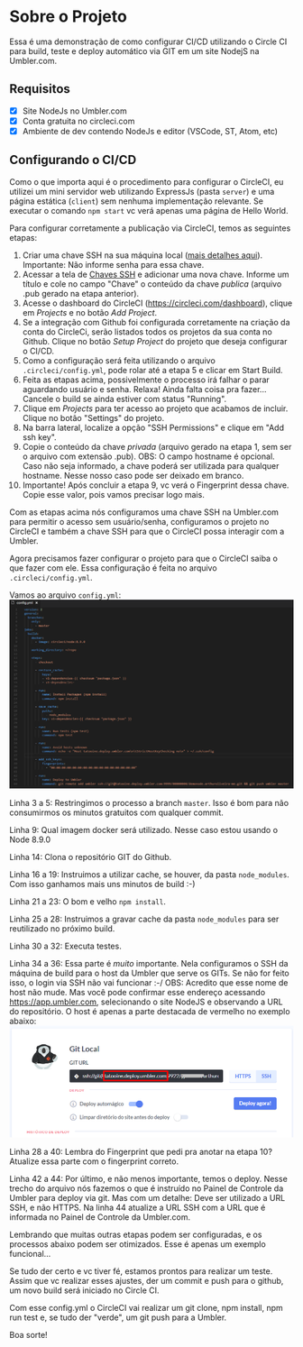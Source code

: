 # Sobre o Projeto
Essa é uma demonstração de como configurar CI/CD utilizando o Circle CI para build, teste e deploy automático via GIT em um site NodejS na Umbler.com.

## Requisitos
- [X] Site NodeJs no Umbler.com
- [X] Conta gratuita no circleci.com
- [X] Ambiente de dev contendo NodeJs e editor (VSCode, ST, Atom, etc)

## Configurando o CI/CD
Como o que importa aqui é o procedimento para configurar o CircleCI, eu utilizei um mini servidor web utilizando ExpressJs (pasta ```server```) e uma página estática (```client```) sem nenhuma implementação relevante. Se executar o comando ```npm start``` vc verá apenas uma página de Hello World.

Para configurar corretamente a publicação via CircleCI, temos as seguintes etapas:
1. Criar uma chave SSH na sua máquina local ([mais detalhes aqui](https://help.umbler.com/hc/pt-br/articles/206576653)). Importante: Não informe senha para essa chave.
2. Acessar a tela de [Chaves SSH](https://app.umbler.com/ssh-keys) e adicionar uma nova chave. Informe um título e cole no campo "Chave" o conteúdo da chave *publica* (arquivo .pub gerado na etapa anterior).
3. Acesse o dashboard do CircleCI (https://circleci.com/dashboard), clique em *Projects* e no botão *Add Project*.
4. Se a integração com Github foi configurada corretamente na criação da conta do CircleCi, serão listados todos os projetos da sua conta no Github. Clique no botão *Setup Project* do projeto que deseja configurar o CI/CD.
5. Como a configuração será feita utilizando o arquivo ```.circleci/config.yml```, pode rolar até a etapa 5 e clicar em Start Build.
6. Feita as etapas acima, possivelmente o processo irá falhar o parar aguardando usuário e senha. Relaxa! Ainda falta coisa pra fazer...  Cancele o build se ainda estiver com status "Running".
7. Clique em *Projects* para ter acesso ao projeto que acabamos de incluir. Clique no botão "Settings" do projeto.
8. Na barra lateral, localize a opção "SSH Permissions" e clique em "Add ssh key".
9. Copie o conteúdo da chave *privada* (arquivo gerado na etapa 1, sem ser o arquivo com extensão .pub). OBS: O campo hostname é opcional. Caso não seja informado, a chave poderá ser utilizada para qualquer hostname. Nesse nosso caso pode ser deixado em branco.
10. Importante! Após concluir a etapa 9, vc verá o Fingerprint dessa chave. Copie esse valor, pois vamos precisar logo mais.

Com as etapas acima nós configuramos uma chave SSH na Umbler.com para permitir o acesso sem usuário/senha, configuramos o projeto no CircleCI e também a chave SSH para que o CircleCI possa interagir com a Umbler.

Agora precisamos fazer configurar o projeto para que o CircleCI saiba o que fazer com ele. Essa configuração é feita no arquivo ```.circleci/config.yml```.

Vamos ao arquivo ```config.yml```:
![](docs/circleci-config.png)

Linha 3 a 5: Restringimos o processo a branch ```master```. Isso é bom para não consumirmos os minutos gratuitos com qualquer commit.

Linha 9: Qual imagem docker será utilizado. Nesse caso estou usando o Node 8.9.0

Linha 14: Clona o repositório GIT do Github.

Linha 16 a 19: Instruimos a utilizar cache, se houver, da pasta ```node_modules```. Com isso ganhamos mais uns minutos de build :-)

Linha 21 a 23: O bom e velho ```npm install```.

Linha 25 a 28: Instruimos a gravar cache da pasta ```node_modules``` para ser reutilizado no próximo build.

Linha 30 a 32: Executa testes.

Linha 34 a 36: Essa parte é *muito* importante. Nela configuramos o SSH da máquina de build para o host da Umbler que serve os GITs. Se não for feito isso, o login via SSH não vai funcionar :-/
OBS: Acredito que esse nome de host não mude. Mas você pode confirmar esse endereço acessando https://app.umbler.com, selecionando o site NodeJS e observando a URL do repositório. O host é apenas a parte destacada de vermelho no exemplo abaixo:
![](docs/umbler-git.png)

Linha 28 a 40: Lembra do Fingerprint que pedi pra anotar na etapa 10? Atualize essa parte com o fingerprint correto.

Linha 42 a 44: Por último, e não menos importante, temos o deploy. Nesse trecho do arquivo nós fazemos o que é instruído no Painel de Controle da Umbler para deploy via git. Mas com um detalhe: Deve ser utilizado a URL SSH, e não HTTPS. Na linha 44 atualize a URL SSH com a URL que é informada no Painel de Controle da Umbler.com.

Lembrando que muitas outras etapas podem ser configuradas, e os processos abaixo podem ser otimizados. Esse é apenas um exemplo funcional... 

Se tudo der certo e vc tiver fé, estamos prontos para realizar um teste. Assim que vc realizar esses ajustes, der um commit e push para o github, um novo build será iniciado no Circle CI.  

Com esse config.yml o CircleCI vai realizar um git clone, npm install, npm run test e, se tudo der "verde", um git push para a Umbler.

Boa sorte! 